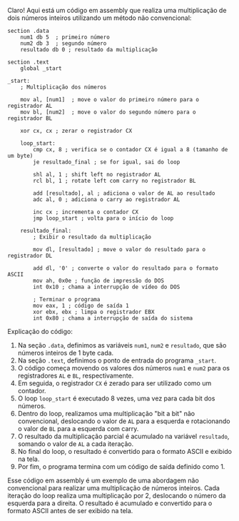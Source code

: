 Claro! Aqui está um código em assembly que realiza uma multiplicação de dois números inteiros utilizando um método não convencional:

```
section .data
    num1 db 5  ; primeiro número
    num2 db 3  ; segundo número
    resultado db 0 ; resultado da multiplicação

section .text
    global _start

_start:
    ; Multiplicação dos números

    mov al, [num1]  ; move o valor do primeiro número para o registrador AL
    mov bl, [num2]  ; move o valor do segundo número para o registrador BL

    xor cx, cx ; zerar o registrador CX

    loop_start:
        cmp cx, 8 ; verifica se o contador CX é igual a 8 (tamanho de um byte)
        je resultado_final ; se for igual, sai do loop

        shl al, 1 ; shift left no registrador AL
        rcl bl, 1 ; rotate left com carry no registrador BL

        add [resultado], al ; adiciona o valor de AL ao resultado
        adc al, 0 ; adiciona o carry ao registrador AL

        inc cx ; incrementa o contador CX
        jmp loop_start ; volta para o início do loop

    resultado_final:
        ; Exibir o resultado da multiplicação

        mov dl, [resultado] ; move o valor do resultado para o registrador DL

        add dl, '0' ; converte o valor do resultado para o formato ASCII
        mov ah, 0x0e ; função de impressão do DOS
        int 0x10 ; chama a interrupção de vídeo do DOS

        ; Terminar o programa
        mov eax, 1 ; código de saída 1
        xor ebx, ebx ; limpa o registrador EBX
        int 0x80 ; chama a interrupção de saída do sistema
```

Explicação do código:
1. Na seção `.data`, definimos as variáveis `num1`, `num2` e `resultado`, que são números inteiros de 1 byte cada.
2. Na seção `.text`, definimos o ponto de entrada do programa `_start`.
3. O código começa movendo os valores dos números `num1` e `num2` para os registradores `AL` e `BL`, respectivamente.
4. Em seguida, o registrador `CX` é zerado para ser utilizado como um contador.
5. O loop `loop_start` é executado 8 vezes, uma vez para cada bit dos números.
6. Dentro do loop, realizamos uma multiplicação "bit a bit" não convencional, deslocando o valor de `AL` para a esquerda e rotacionando o valor de `BL` para a esquerda com carry.
7. O resultado da multiplicação parcial é acumulado na variável `resultado`, somando o valor de `AL` a cada iteração.
8. No final do loop, o resultado é convertido para o formato ASCII e exibido na tela.
9. Por fim, o programa termina com um código de saída definido como 1.

Esse código em assembly é um exemplo de uma abordagem não convencional para realizar uma multiplicação de números inteiros. Cada iteração do loop realiza uma multiplicação por 2, deslocando o número da esquerda para a direita. O resultado é acumulado e convertido para o formato ASCII antes de ser exibido na tela.